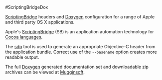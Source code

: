 #ScriptingBridgeDox

[ScriptingBridge][scriptingbridge] headers and [Doxygen][doxygen] configuration for a range of Apple and third party OS X applications.

Apple's [ScriptingBridge][scriptingbridge] (SB) is an application automation technology for [Cocoa languages][cocoa-languages].

The [sdp][sdp] tool is used to generate an appropriate Objective-C header from the application bundle. Correct use of the `--basename` option creates more readable output.

The full [Doxygen][doxygen] generated documentation set and downloadable zip archives can be viewed at [Mugginsoft][mugginsoft].

[cocoa-languages]:http://en.wikipedia.org/wiki/Cocoa_(API)#Implementations_and_Bindings

[scriptingbridge]:https://developer.apple.com/library/mac/#documentation/Cocoa/Conceptual/ScriptingBridgeConcepts/Introduction/Introduction.html

[sdp]:https://developer.apple.com/library/mac/#documentation/Cocoa/Conceptual/ScriptingBridgeConcepts/UsingScriptingBridge/UsingScriptingBridge.html

[doxygen]:http://doxygen.org

[mugginsoft]:http://www.mugginsoft.com/kosmictask/ScriptingBridge


